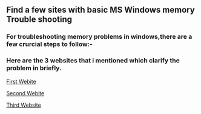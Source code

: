 ## Find a  few sites with basic MS Windows memory Trouble shooting

### For troubleshooting memory problems in windows,there are a few crurcial steps to follow:-

### Here are the 3 websites that i mentioned which clarify the problem in briefly.

[First Webite](https://answers.microsoft.com/en-us/windows/forum/all/windows-10-out-of-memory-issues/6252459c-e0e4-4288-9acf-b7e9fc4ef66a)

[Second Webite](https://www.pluralsight.com/resources/blog/tech-operations/top-windows-troubleshooting-tools)

[Third Website](https://www.techrepublic.com/article/how-to-detect-bad-ram-with-the-windows-memory-diagnostic-tool/)
